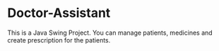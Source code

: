 # Doctor-Assistant
This is a Java Swing Project. You can manage patients, medicines and create prescription for the patients.
